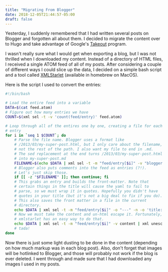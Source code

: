 ```yaml
---
title: "Migrating From Blogger"
date: 2018-12-05T21:44:57-05:00
draft: false
---
```


Yesterday, I suddenly remembered that I had written several posts on Blogger and forgotten all about them. I decided to migrate the content over to Hugo and take advantage of Google's [Takeout][0] program.

I wasn't really sure what I would get when exporting a blog, but I was not thrilled when I downloaded my content. Instead of a directory of HTML files, I received a single ATOM feed of all of my posts. After considering a couple of different ways I could slice up the data, I decided on a simple bash script and a tool called [XMLStarlet][1] (available in homebrew on MacOS).

Here is the script I used to convert the entries:

```bash
#!/bin/bash

# Load the entire feed into a variable
DATA=$(cat feed.atom)
# Figure out how many entries we have
COUNT=$(xml sel -t -v 'count(feed/entry)' feed.atom)

# Loop through all of the entires one by one, creating a file for each
# entry
for i in `seq 1 $COUNT`; do
    # Parse the file name. Blogger uses a format like 
    # /2013/03/my-super-post.html, but I only care about the filename,
    # not the rest of the path. I also want my file to end in .md.
    # The sed replacement at the end turns /2013/03/my-super-post.html
    # into my-super-post.md
    FILENAME=$(echo $DATA | xml sel -t -m "feed/entry[$i]" -v "blogger:filename" | sed "s|.*/||; s/\.html$/.md/")
    # Blogger also puts comments into the feed as entries (?!).
    # Let's just skip those.
    if [[ -z "$FILENAME" ]]; then continue; fi
    # This grabs an entry and builds the front-matter. Note that
    # certain things in the title will cause the yaml to fail to
    # parse, so we must wrap it in quotes. Hopefully you didn't have
    # quotes in your title (but it's not a big deal to fix if you do).
    # This also saves the front matter in a file in the current
    # directory.
    echo $DATA | xml sel -t -m "feed/entry[$i]" -o "---" -n -o 'title: "' -v title -o '"' -n -o "date: " -v published -n -o "draft: false" -n -o '---' -n -n > $FILENAME
    # Now we must take the content and un-html escape it. Fortunately,
    # xmlstarlet has an easy way to do that.
    echo $DATA | xml sel -t -m "feed/entry[$i]" -v content | xml unesc >> $FILENAME
    # tada!
done
```

Now there is just some light dusting to be done in the content (depending on how much markup was in each blog post). Also, don't forget that images will be hotlinked to Blogger, and those will probably not work if the blog is ever deleted. I went through and made sure that I had downloaded any images I used in my posts.

[0]: https://takeout.google.com/
[1]: http://xmlstar.sourceforge.net/overview.php